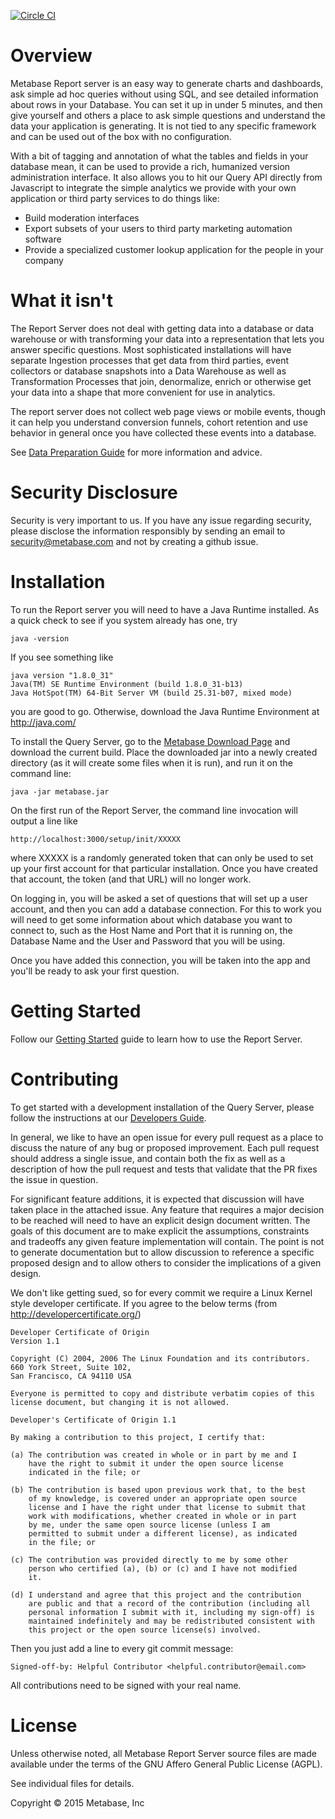 [![Circle CI](https://circleci.com/gh/metabase/metabase-init.svg?style=svg&circle-token=3ccf0aa841028af027f2ac9e8df17ce603e90ef9)](https://circleci.com/gh/metabase/metabase-init)

# Overview

Metabase Report server is an easy way to generate charts and dashboards, ask simple ad hoc queries without using SQL, and see detailed information about rows in your Database. You can set it up in under 5 minutes, and then give yourself and others a place to ask simple questions and understand the data your application is generating. It is not tied to any specific framework and can be used out of the box with no configuration. 

With a bit of tagging and annotation of what the tables and fields in your database mean, it can be used to provide a rich, humanized version administration interface. It also allows you to hit our Query API directly from Javascript to integrate the simple analytics we provide with your own application or third party services to do things like:

* Build moderation interfaces
* Export subsets of your users to third party marketing automation software
* Provide a specialized customer lookup application for the people in your company

# What it isn't

The Report Server does not deal with getting data into a database or data warehouse or with transforming your data into a representation that lets you answer specific questions. Most sophisticated installations will have separate Ingestion processes that get data from third parties, event collectors or database snapshots into a Data Warehouse as well as Transformation Processes that join, denormalize, enrich or otherwise get your data into a shape that more convenient for use in analytics. 

The report server does not collect web page views or mobile events, though it can help you understand conversion funnels, cohort retention and use behavior in general once you have collected these events into a database. 

See [Data Preparation Guide](www.metabase.com/etl) for more information and advice.

# Security Disclosure

Security is very important to us. If you have any issue regarding security, please disclose the information responsibly by sending an email to security@metabase.com and not by creating a github issue.

# Installation

To run the Report server you will need to have a Java Runtime installed. As a quick check to see if you system already has one, try 

    java -version

If you see something like 

    java version "1.8.0_31"
    Java(TM) SE Runtime Environment (build 1.8.0_31-b13)
    Java HotSpot(TM) 64-Bit Server VM (build 25.31-b07, mixed mode)

you are good to go. Otherwise, download the Java Runtime Environment at http://java.com/

To install the Query Server, go to the [Metabase Download Page](www.metabase.com/download) and download the current build. Place the downloaded jar into a newly created directory (as it will create some files when it is run), and run it on the command line:

    java -jar metabase.jar    

On the first run of the Report Server, the command line invocation will output a line like

    http://localhost:3000/setup/init/XXXXX

where XXXXX is a randomly generated token that can only be used to set up your first account for that particular installation. Once you have created that account, the token (and that URL) will no longer work. 

On logging in, you will be asked a set of questions that will set up a user account, and then you can add a database connection. For this to work you will need to get some information about which database you want to connect to, such as the Host Name and Port that it is running on, the Database Name and the User and Password that you will be using. 

Once you have added this connection, you will be taken into the app and you'll be ready to ask your first question. 

# Getting Started

Follow our [Getting Started](www.metabase.com/start) guide to learn how to use the Report Server.

# Contributing

To get started with a development installation of the Query Server, please follow the instructions at our [Developers Guide](DEVELOPERS.md). 

In general, we like to have an open issue for every pull request as a place to discuss the nature of any bug or proposed improvement. Each pull request should address a single issue, and contain both the fix as well as a description of how the pull request and tests that validate that the PR fixes the issue in question.

For significant feature additions, it is expected that discussion will have taken place in the attached issue. Any feature that requires a major decision to be reached will need to have an explicit design document written. The goals of this document are to make explicit the assumptions, constraints and tradeoffs any given feature implementation will contain. The point is not to generate documentation but to allow discussion to reference a specific proposed design and to allow others to consider the implications of a given design. 

We don't like getting sued, so for every commit we require a Linux Kernel style developer certificate. If you agree to the below terms (from http://developercertificate.org/)

```
Developer Certificate of Origin
Version 1.1

Copyright (C) 2004, 2006 The Linux Foundation and its contributors.
660 York Street, Suite 102,
San Francisco, CA 94110 USA

Everyone is permitted to copy and distribute verbatim copies of this
license document, but changing it is not allowed.

Developer's Certificate of Origin 1.1

By making a contribution to this project, I certify that:

(a) The contribution was created in whole or in part by me and I
    have the right to submit it under the open source license
    indicated in the file; or

(b) The contribution is based upon previous work that, to the best
    of my knowledge, is covered under an appropriate open source
    license and I have the right under that license to submit that
    work with modifications, whether created in whole or in part
    by me, under the same open source license (unless I am
    permitted to submit under a different license), as indicated
    in the file; or

(c) The contribution was provided directly to me by some other
    person who certified (a), (b) or (c) and I have not modified
    it.

(d) I understand and agree that this project and the contribution
    are public and that a record of the contribution (including all
    personal information I submit with it, including my sign-off) is
    maintained indefinitely and may be redistributed consistent with
    this project or the open source license(s) involved.
```

Then you just add a line to every git commit message:

    Signed-off-by: Helpful Contributor <helpful.contributor@email.com>

All contributions need to be signed with your real name.


# License

Unless otherwise noted, all Metabase Report Server source files are made available under the terms of the GNU Affero General Public License (AGPL). 

See individual files for details.

Copyright © 2015 Metabase, Inc